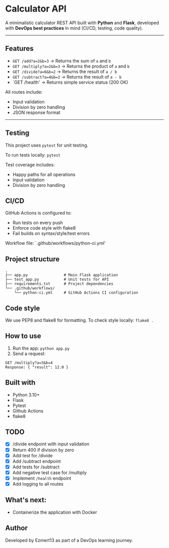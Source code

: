 # Calculator API

A minimalistic calculator REST API built with **Python** and **Flask**, developed with **DevOps best practices** in mind (CI/CD, testing, code quality).

---

## Features

- `GET /add?a=2&b=3` → Returns the sum of `a` and `b`
- `GET /multiply?a=2&b=3` → Returns the product of `a` and `b`
- `GET /divide?a=6&b=2` → Returns the result of `a / b`
- `GET /subtract?a=4&b=2` → Returns the result of `a - b`
- `GET /health' → Returns simple service status (200 OK)

All routes include:
- Input validation
- Division by zero handling
- JSON response format

---

## Testing

This project uses `pytest` for unit testing.

To run tests locally:
`pytest`

Test coverage includes:
- Happy paths for all operations
- Input validation
- Division by zero handling

## CI/CD
GitHub Actions is configured to:
- Run tests on every push
- Enforce code style with flake8
- Fail builds on syntax/style/test errors

Workflow file: `.github/workflows/python-ci.yml'

## Project structure

```
.
├── app.py                # Main Flask application
├── test_app.py           # Unit tests for API
├── requirements.txt      # Project dependencies
└── .github/workflows/
    └── python-ci.yml     # GitHub Actions CI configuration
```

## Code style
We use PEP8 and flake8 for formatting.
To check style locally:
`flake8 .`

## How to use

1. Run the app:
`python app.py`
2. Send a request:
```
GET /multiply?a=3&b=4
Response: { "result": 12.0 }
```
## Built with
- Python 3.10+
- Flask
- Pytest
- Github Actions
- flake8

## TODO
- [x] /divide endpoint with input validation
- [x] Return 400 if division by zero
- [x] Add test for /divide
- [x] Add /subtract endpoint
- [x] Add tests for /subtract
- [x] Add negative test case for /multiply
- [x] Implement `/health` endpoint
- [x] Add logging to all routes
##  What's next:
- Containerize the application with Docker
 
## Author
Developed by Ezmert13 as part of a DevOps learning journey.
